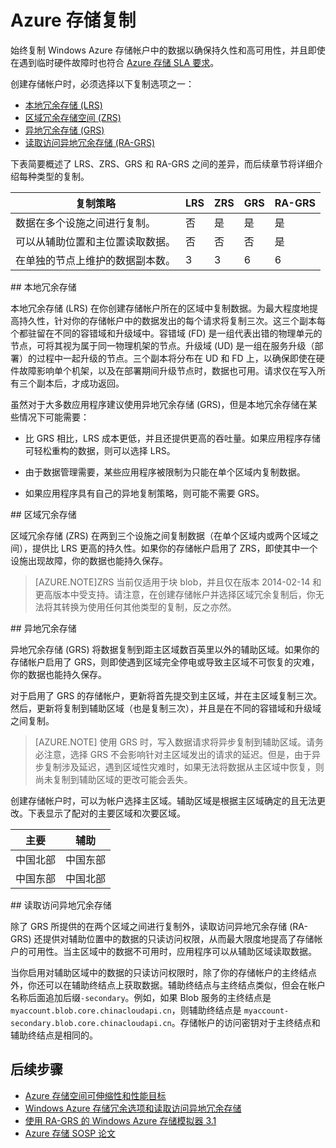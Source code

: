 
<properties 
  pageTitle="Azure 存储复制 | Windows Azure" 
  description="复制 Windows Azure 存储帐户中的数据以实现持久性和高可用性。复制选项包括本地冗余存储 (LRS)、区域冗余存储 (ZRS)、异地冗余存储 (GRS) 和读取访问异地冗余存储 (RA-GRS)。" 
  services="storage" 
  documentationCenter="" 
  authors="tamram" 
  manager="adinah" 
  editor=""/>

<tags 
  ms.service="storage" 
  ms.date="10/20/2015" 
  wacn.date="12/31/2015"/>

# Azure 存储复制

始终复制 Windows Azure 存储帐户中的数据以确保持久性和高可用性，并且即使在遇到临时硬件故障时也符合 [Azure 存储 SLA 要求](/support/legal/sla/)。

创建存储帐户时，必须选择以下复制选项之一：

- [本地冗余存储 (LRS)](#locally-redundant-storage)
- [区域冗余存储空间 (ZRS)](#zone-redundant-storage)
- [异地冗余存储 (GRS)](#geo-redundant-storage)
- [读取访问异地冗余存储 (RA-GRS)](#read-access-geo-redundant-storage)

下表简要概述了 LRS、ZRS、GRS 和 RA-GRS 之间的差异，而后续章节将详细介绍每种类型的复制。


|复制策略|LRS|ZRS|GRS|RA-GRS 
|--------------------|---|---|---|------
|数据在多个设施之间进行复制。|否|是|是|是|
|可以从辅助位置和主位置读取数据。|否|否|否|是
|在单独的节点上维护的数据副本数。|3|3|6|6


##<a id="locally-redundant-storage"></a> 本地冗余存储

本地冗余存储 (LRS) 在你创建存储帐户所在的区域中复制数据。为最大程度地提高持久性，针对你的存储帐户中的数据发出的每个请求将复制三次。这三个副本每个都驻留在不同的容错域和升级域中。容错域 (FD) 是一组代表出错的物理单元的节点，可将其视为属于同一物理机架的节点。升级域 (UD) 是一组在服务升级（部署）的过程中一起升级的节点。三个副本将分布在 UD 和 FD 上，以确保即使在硬件故障影响单个机架，以及在部署期间升级节点时，数据也可用。请求仅在写入所有三个副本后，才成功返回。

虽然对于大多数应用程序建议使用异地冗余存储 (GRS)，但是本地冗余存储在某些情况下可能需要：

- 比 GRS 相比，LRS 成本更低，并且还提供更高的吞吐量。如果应用程序存储可轻松重构的数据，则可以选择 LRS。

- 由于数据管理需要，某些应用程序被限制为只能在单个区域内复制数据。

- 如果应用程序具有自己的异地复制策略，则可能不需要 GRS。


##<a id="zone-redundant-storage"></a> 区域冗余存储

区域冗余存储 (ZRS) 在两到三个设施之间复制数据（在单个区域内或两个区域之间），提供比 LRS 更高的持久性。如果你的存储帐户启用了 ZRS，即使其中一个设施出现故障，你的数据也能持久保存。


>[AZURE.NOTE]ZRS 当前仅适用于块 blob，并且仅在版本 2014-02-14 和更高版本中受支持。请注意，在创建存储帐户并选择区域冗余复制后，你无法将其转换为使用任何其他类型的复制，反之亦然。


##<a id="geo-redundant-storage"></a> 异地冗余存储 

异地冗余存储 (GRS) 将数据复制到距主区域数百英里以外的辅助区域。如果你的存储帐户启用了 GRS，则即使遇到区域完全停电或导致主区域不可恢复的灾难，你的数据也能持久保存。

对于启用了 GRS 的存储帐户，更新将首先提交到主区域，并在主区域复制三次。然后，更新将复制到辅助区域（也是复制三次），并且是在不同的容错域和升级域之间复制。

 
> [AZURE.NOTE] 使用 GRS 时，写入数据请求将异步复制到辅助区域。请务必注意，选择 GRS 不会影响针对主区域发出的请求的延迟。但是，由于异步复制涉及延迟，遇到区域性灾难时，如果无法将数据从主区域中恢复，则尚未复制到辅助区域的更改可能会丢失。
 
创建存储帐户时，可以为帐户选择主区域。辅助区域是根据主区域确定的且无法更改。下表显示了配对的主要区域和次要区域。

|主要 |辅助        
| ---------------   |----------------
|中国北部   |中国东部
|中国东部   |中国北部 
 
##<a id="read-access-geo-redundant-storage"></a> 读取访问异地冗余存储

除了 GRS 所提供的在两个区域之间进行复制外，读取访问异地冗余存储 (RA-GRS) 还提供对辅助位置中的数据的只读访问权限，从而最大限度地提高了存储帐户的可用性。当主区域中的数据不可用时，应用程序可以从辅助区域读取数据。

当你启用对辅助区域中的数据的只读访问权限时，除了你的存储帐户的主终结点外，你还可以在辅助终结点上获取数据。辅助终结点与主终结点类似，但会在帐户名称后面追加后缀`-secondary`。例如，如果 Blob 服务的主终结点是  `myaccount.blob.core.chinacloudapi.cn`，则辅助终结点是  `myaccount-secondary.blob.core.chinacloudapi.cn`。存储帐户的访问密钥对于主终结点和辅助终结点是相同的。

## 后续步骤

- [Azure 存储空间可伸缩性和性能目标](/documentation/articles/storage-scalability-targets)
- [Windows Azure 存储冗余选项和读取访问异地冗余存储](http://blogs.msdn.com/b/windowsazurestorage/archive/2013/12/11/introducing-read-access-geo-replicated-storage-ra-grs-for-windows-azure-storage.aspx)  
- [使用 RA-GRS 的 Windows Azure 存储模拟器 3.1](http://blogs.msdn.com/b/windowsazurestorage/archive/2014/05/08/microsoft-azure-storage-emulator-3-1-with-ra-grs.aspx)
- [Azure 存储 SOSP 论文](http://blogs.msdn.com/b/windowsazurestorage/archive/2011/11/20/windows-azure-storage-a-highly-available-cloud-storage-service-with-strong-consistency.aspx)  
 

<!---HONumber=Mooncake_1221_2015-->